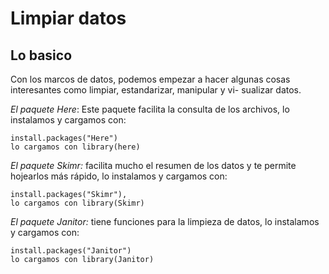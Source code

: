 # Limpiar datos

## Lo basico

Con los marcos de datos, podemos empezar a hacer algunas cosas interesantes como limpiar, estandarizar, manipular y vi-
sualizar datos.

*El paquete Here*: Este paquete facilita la consulta de los archivos, lo instalamos y cargamos con:

    install.packages("Here")
    lo cargamos con library(here)

*El paquete Skimr:* facilita mucho el resumen de los datos y te permite hojearlos más rápido, lo instalamos y cargamos
con:

    install.packages("Skimr"),
    lo cargamos con library(Skimr)

*El paquete Janitor:* tiene funciones para la limpieza de datos, lo instalamos y cargamos con:

    install.packages("Janitor")
    lo cargamos con library(Janitor)
